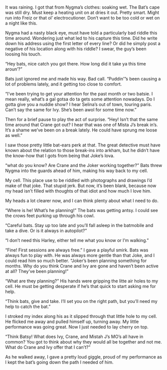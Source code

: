 It was raining. I got that from Nygma’s clothes: soaking wet. The Bat’s cape was still dry. Must keep a heating unit on at dries it out. Pretty smart. Might run into Freiz or that ol’ electrocutioner. Don’t want to be too cold or wet on a night like this. 

Nygma had a nasty black eye, must have told a particularly bad riddle this time around. Wondering just what led to his capture this time. Did he write down his address using the first letter of every line? Or did he simply post a negative of his location along with his riddle? I swear, the guy’s been loosing his touch. 

“Hey bats, nice catch you got there. How long did it take ya this time aroun’?” 

Bats just ignored me and made his way. Bad call. “Puddin’”s been causing a lot of problems lately, and it getting too close to comfort. 

“I’ve been trying to get your attention for the past month or two batsie. I mean really, what’s a gal gotsa do ta gets some attention nowadays. Do I gotta give you a nuddie show? I hear Selina’s out of town, touring paris. Can’t say the same for Ivy. She’s been awol for some time now.” 

Then for a brief pause to play the act of surprise. “Hey! Isn’t that the same time around that Crane got out? I hear that was one of Mista J’s break in’s. It’s a shame we’ve been on a break lately. He could have sprung me loose as well.”

I saw those pretty little bat-ears perk at that. The great detective must have known about the relation to those break-ins into arkham, but he didn’t have the know-how that I gots from being that Joke’s lova. 

“what do you know? Are Crane and the Joker working together?” Bats threw Nygma into the guards ahead of him, making his way back to my cell. 

My cell. This place use to be riddled with photographs and drawings I’d make of that joke. That stupid jerk. But now, it’s been blank, because now my head isn’t filled with thoughts of that idiot and how much I love him.

My heads a lot clearer now, and I can think plenty about what I need to do.

“Where is he! What’s he planning!” The bats was getting antsy. I could see the crows feet purking up through his cowl. 

“Careful bats. Stay up too late and you’ll fall asleep in the batmobile and take a dive. Or is it always in autopilot?”

“I don’t need this Harley, either tell me what you know or I’m walking.”

“Fine! First sessions are always free.” I gave a playful smirk. Bats was always fun to play with. He was always more gentle than that Joke, and I could read him so much better. “Joker’s been planning something for months. Why do you think Crane and Ivy are gone and haven’t been active at all? They’ve been planning!”

“What are they planning?” His hands were gripping the litte air holes to my cell. He must be getting desperate if he’s that quick to start asking me for help. 

“Think bats, give and take. I’ll set you on the right path, but you’ll need my help to catch the bat.”

I stroked my index along his as it slipped through that little hole to my cell. He flicked me away and pulled himself up, turning away. My little performance was going great. Now I just needed to lay cherry on top. 

“Think Batsy! What does Ivy, Crane, and Mistah J’s MO’s all have in common? You got to think about why they would all be together and not me. What do Crane and Ivy offer that I can’t?”

As he walked away, I gave a pretty loud giggle, proud of my performance as I kept the bat’s going down the path I needed of him. 
